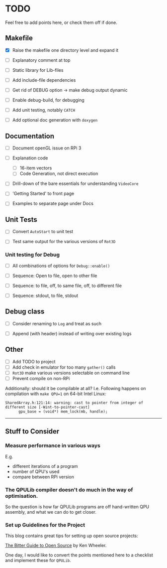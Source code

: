 
# TODO

Feel free to add points here, or check them off if done.


## Makefile

- [x] Raise the makefile one directory level and expand it
- [ ] Explanatory comment at top
- [ ] Static library for Lib-files
- [ ] Add include-file dependencies
- [ ] Get rid of DEBUG option -> make debug output dynamic
- [ ] Enable debug-build, for debugging
- [ ] Add unit testing, notably `CATCH`
- [ ] Add optional doc generation with `doxygen`


## Documentation

- [ ] Document openGL issue on RPi 3
- [ ] Explanation code
  - [ ] 16-item vectors
  - [ ] Code Generation, not direct execution
- [ ] Drill-down of the bare essentials for understanding `VideoCore`
- [ ] 'Getting Started' to front page
- [ ] Examples to separate page under Docs


## Unit Tests

- [ ] Convert `AutoStart` to unit test
- [ ] Test same output for the various versions of `Rot3D`


### Unit testing for Debug
- [ ] All combinations of options for `Debug::enable()`
- [ ] Sequence: Open to file, open to other file
- [ ] Sequence: to file, off, to same file, off, to different file
- [ ] Sequence: stdout, to file, stdout


## Debug class

- [ ] Consider renaming to `Log` and treat as such
- [ ] Append (with header) instead of writing over existing logs


## Other

- [ ] Add TODO to project
- [ ] Add check in emulator for too many `gather()` calls
- [ ] `Rot3D` make various versions selectable on command line
- [ ] Prevent compile on non-RPi

Additionally: should it be compilable at all?
I.e. Following happens on compilation with `make QPU=1` on 64-bit Intel Linux:

```
SharedArray.h:121:14: warning: cast to pointer from integer of different size [-Wint-to-pointer-cast]
      gpu_base = (void*) mem_lock(mb, handle);
```

-----

## Stuff to Consider

### Measure performance in various ways
E.g.

  - different iterations of a program
  - number of QPU's used
  - compare between RPi version
  
  
### The QPULib compiler doesn't do much in the way of optimisation.

So the question is how far QPULib programs are off hand-written QPU assembly, and what we can do to get closer.


### Set up Guidelines for the Project

This blog contains great tips for setting up open source projects: 

[The Bitter Guide to Open Source](https://medium.com/@ken_wheeler/a-bitter-guide-to-open-source-a8e3b6a3c1c4) by Ken Wheeler.

One day, I would like to convert the points mentioned here to a checklist and implement these for `QPULib`.
